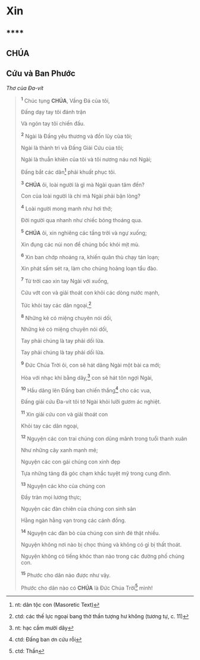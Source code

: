 # Xin

## \*\*\*\*

## CHÚA

## Cứu và Ban Phước

_Thơ của Đa-vít_

> <sup><b>1</b></sup> Chúc tụng **CHÚA**, Vầng Đá của tôi,
>
> Đấng dạy tay tôi đánh trận
>
> Và ngón tay tôi chiến đấu.
>
> <sup><b>2</b></sup> Ngài là Đấng yêu thương và đồn lũy của tôi;
>
> Ngài là thành trì và Đấng Giải Cứu của tôi;
>
> Ngài là thuẫn khiên của tôi và tôi nương náu nơi Ngài;
>
> Đấng bắt các dân[^1-bcbf72a0-e9e9-416b-9402-80381294ca6b] phải khuất phục tôi.
>
> <sup><b>3</b></sup> **CHÚA** ôi, loài người là gì mà Ngài quan tâm đến?
>
> Con của loài người là chi mà Ngài phải bận lòng?
>
> <sup><b>4</b></sup> Loài người mong manh như hơi thở;
>
> Đời người qua nhanh như chiếc bóng thoáng qua.
>
> <sup><b>5</b></sup> **CHÚA** ôi, xin nghiêng các tầng trời và ngự xuống;
>
> Xin đụng các núi non để chúng bốc khói mịt mù.
>
> <sup><b>6</b></sup> Xin ban chớp nhoáng ra, khiến quân thù chạy tán loạn;
>
> Xin phát sấm sét ra, làm cho chúng hoảng loạn tẩu đào.
>
> <sup><b>7</b></sup> Từ trời cao xin tay Ngài với xuống,
>
> Cứu vớt con và giải thoát con khỏi các dòng nước mạnh,
>
> Tức khỏi tay các dân ngoại,[^2-bcbf72a0-e9e9-416b-9402-80381294ca6b]
>
> <sup><b>8</b></sup> Những kẻ có miệng chuyên nói dối,
>
> Những kẻ có miệng chuyên nói dối,
>
> Tay phải chúng là tay phải dối lừa.
>
> Tay phải chúng là tay phải dối lừa.
>
> <sup><b>9</b></sup> Đức Chúa Trời ôi, con sẽ hát dâng Ngài một bài ca mới;
>
> Hòa với nhạc khí bằng dây,[^3-bcbf72a0-e9e9-416b-9402-80381294ca6b] con sẽ hát tôn ngợi Ngài,
>
> <sup><b>10</b></sup> Hầu dâng lên Đấng ban chiến thắng[^4-bcbf72a0-e9e9-416b-9402-80381294ca6b] cho các vua,
>
> Đấng giải cứu Đa-vít tôi tớ Ngài khỏi lưỡi gươm ác nghiệt.
>
> <sup><b>11</b></sup> Xin giải cứu con và giải thoát con
>
> Khỏi tay các dân ngoại,
>
> <sup><b>12</b></sup> Nguyện các con trai chúng con dũng mãnh trong tuổi thanh xuân
>
> Như những cây xanh mạnh mẽ;
>
> Nguyện các con gái chúng con xinh đẹp
>
> Tựa những tảng đá góc chạm khắc tuyệt mỹ trong cung đình.
>
> <sup><b>13</b></sup> Nguyện các kho của chúng con
>
> Đầy tràn mọi lương thực;
>
> Nguyện các đàn chiên của chúng con sinh sản
>
> Hằng ngàn hằng vạn trong các cánh đồng.
>
> <sup><b>14</b></sup> Nguyện các đàn bò của chúng con sinh đẻ thật nhiều.
>
> Nguyện không nơi nào bị chọc thủng và không có gì bị thất thoát.
>
> Nguyện không có tiếng khóc than nào trong các đường phố chúng con.
>
> <sup><b>15</b></sup> Phước cho dân nào được như vậy.
>
> Phước cho dân nào có **CHÚA** là Đức Chúa Trời[^5-bcbf72a0-e9e9-416b-9402-80381294ca6b] mình!

[^1-bcbf72a0-e9e9-416b-9402-80381294ca6b]: nt: dân tộc con (Masoretic Text)

[^2-bcbf72a0-e9e9-416b-9402-80381294ca6b]: ctd: các thế lực ngoại bang thờ thần tượng hư không (tương tự, c. 11)

[^3-bcbf72a0-e9e9-416b-9402-80381294ca6b]: nt: hạc cầm mười dây

[^4-bcbf72a0-e9e9-416b-9402-80381294ca6b]: ctd: Đấng ban ơn cứu rỗi

[^5-bcbf72a0-e9e9-416b-9402-80381294ca6b]: ctd: Thần
